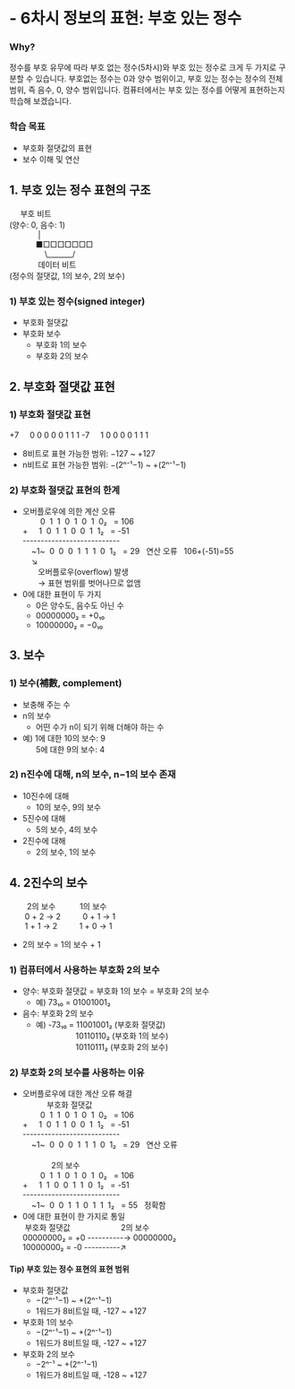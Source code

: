 # - 6차시 정보의 표현: 부호 있는 정수

### Why?
정수를 부호 유무에 따라 부호 없는 정수(5차시)와 부호 있는 정수로 크게 두 가지로 구분할 수 있습니다. 부호없는 정수는 0과 양수 범위이고, 부호 있는 정수는 정수의 전체 범위, 즉 음수, 0, 양수 범위입니다. 컴퓨터에서는 부호 있는 정수를 어떻게 표현하는지 학습해 보겠습니다.

### 학습 목표
- 부호화 절댓값의 표현
- 보수 이해 및 연산

## 1. 부호 있는 정수 표현의 구조
&nbsp;&nbsp;&nbsp;&nbsp;&nbsp;부호 비트  
(양수: 0, 음수: 1)  
&nbsp;&nbsp;&nbsp;&nbsp;&nbsp;&nbsp;&nbsp;&nbsp;&nbsp;&nbsp;&nbsp;&nbsp;&nbsp;|  
&nbsp;&nbsp;&nbsp;&nbsp;&nbsp;&nbsp;&nbsp;&nbsp;&nbsp;&nbsp;&nbsp;&nbsp;■□□□□□□□  
&nbsp;&nbsp;&nbsp;&nbsp;&nbsp;&nbsp;&nbsp;&nbsp;&nbsp;&nbsp;&nbsp;&nbsp;&nbsp;&nbsp;&nbsp;&nbsp;\\_______/  
&nbsp;&nbsp;&nbsp;&nbsp;&nbsp;&nbsp;&nbsp;&nbsp;&nbsp;&nbsp;&nbsp;&nbsp;&nbsp;데이터 비트  
(정수의 절댓값, 1의 보수, 2의 보수)

### 1) 부호 있는 정수(signed integer)
- 부호화 절댓값
- 부호화 보수
  - 부호화 1의 보수
  - 부호화 2의 보수

## 2. 부호화 절댓값 표현
### 1) 부호화 절댓값 표현
+7&nbsp;&nbsp;&nbsp;&nbsp;&nbsp;0 0 0 0 0 1 1 1
-7&nbsp;&nbsp;&nbsp;&nbsp;&nbsp;1 0 0 0 0 1 1 1
- 8비트로 표현 가능한 범위: −127 ~ +127
- n비트로 표현 가능한 범위: −(2ⁿ⁻¹−1) ~ +(2ⁿ⁻¹−1)

### 2)  부호화 절댓값 표현의 한계
- 오버플로우에 의한 계산 오류  
&nbsp;&nbsp;&nbsp;&nbsp;&nbsp;&nbsp;&nbsp;&nbsp;0&nbsp;&nbsp;1&nbsp;&nbsp;1&nbsp;&nbsp;0&nbsp;&nbsp;1&nbsp;&nbsp;0&nbsp;&nbsp;1&nbsp;&nbsp;0₂&nbsp;&nbsp;&nbsp;= 106  
\+&nbsp;&nbsp;&nbsp;&nbsp;&nbsp;1&nbsp;&nbsp;0&nbsp;&nbsp;1&nbsp;&nbsp;1&nbsp;&nbsp;0&nbsp;&nbsp;0&nbsp;&nbsp;1&nbsp;&nbsp;1₂&nbsp;&nbsp;&nbsp;= -51  
\---------------------------  
&nbsp;&nbsp;&nbsp;&nbsp;~1~&nbsp;&nbsp;0&nbsp;&nbsp;0&nbsp;&nbsp;0&nbsp;&nbsp;1&nbsp;&nbsp;1&nbsp;&nbsp;1&nbsp;&nbsp;0&nbsp;&nbsp;1₂&nbsp;&nbsp;&nbsp;= 29&nbsp;&nbsp;&nbsp;연산 오류&nbsp;&nbsp;&nbsp;106+(-51)=55  
&nbsp;&nbsp;&nbsp;&nbsp;↘  
&nbsp;&nbsp;&nbsp;&nbsp;&nbsp;&nbsp;&nbsp;오버플로우(overflow) 발생  
&nbsp;&nbsp;&nbsp;&nbsp;&nbsp;&nbsp;&nbsp;→ 표현 범위를 벗어나므로 없앰
- 0에 대한 표현이 두 가지
  - 0은 양수도, 음수도 아닌 수
  - 00000000₂ = +0₁₀
  - 10000000₂ = −0₁₀

## 3. 보수
### 1) 보수(補數, complement)
- 보충해 주는 수
- n의 보수
  - 어떤 수가 n이 되기 위해 더해야 하는 수
- 예) 1에 대한 10의 보수: 9  
 &nbsp;&nbsp;&nbsp;&nbsp;&nbsp;&nbsp;5에 대한 9의 보수: 4

### 2) n진수에 대해, n의 보수, n−1의 보수 존재
- 10진수에 대해
  - 10의 보수, 9의 보수
- 5진수에 대해
  - 5의 보수, 4의 보수
- 2진수에 대해
  - 2의 보수, 1의 보수

## 4. 2진수의 보수
&nbsp;&nbsp;&nbsp;&nbsp;&nbsp;&nbsp;&nbsp;&nbsp;2의 보수&nbsp;&nbsp;&nbsp;&nbsp;&nbsp;&nbsp;&nbsp;&nbsp;&nbsp;&nbsp;&nbsp;1의 보수  
&nbsp;&nbsp;&nbsp;&nbsp;&nbsp;&nbsp;&nbsp;0 + 2 → 2&nbsp;&nbsp;&nbsp;&nbsp;&nbsp;&nbsp;&nbsp;&nbsp;&nbsp;&nbsp;0 + 1 → 1  
&nbsp;&nbsp;&nbsp;&nbsp;&nbsp;&nbsp;&nbsp;1 + 1 → 2&nbsp;&nbsp;&nbsp;&nbsp;&nbsp;&nbsp;&nbsp;&nbsp;&nbsp;&nbsp;1 + 0 → 1
- 2의 보수 = 1의 보수 + 1
### 1) 컴퓨터에서 사용하는 부호화 2의 보수
- 양수: 부호화 절댓값 = 부호화 1의 보수 = 부호화 2의 보수
  - 예) 73₁₀ = 01001001₂
- 음수: 부호화 2의 보수
  - 예) -73₁₀ = 11001001₂ (부호화 절댓값)  
&nbsp;&nbsp;&nbsp;&nbsp;&nbsp;&nbsp;&nbsp;&nbsp;&nbsp;&nbsp;&nbsp;&nbsp;&nbsp;&nbsp;&nbsp;&nbsp;&nbsp;&nbsp;10110110₂ (부호화 1의 보수)  
&nbsp;&nbsp;&nbsp;&nbsp;&nbsp;&nbsp;&nbsp;&nbsp;&nbsp;&nbsp;&nbsp;&nbsp;&nbsp;&nbsp;&nbsp;&nbsp;&nbsp;&nbsp;10110111₂ (부호화 2의 보수)

### 2) 부호화 2의 보수를 사용하는 이유
- 오버플로우에 대한 계산 오류 해결  
&nbsp;&nbsp;&nbsp;&nbsp;&nbsp;&nbsp;&nbsp;&nbsp;&nbsp;&nbsp;&nbsp;부호화 절댓값  
&nbsp;&nbsp;&nbsp;&nbsp;&nbsp;&nbsp;&nbsp;&nbsp;0&nbsp;&nbsp;1&nbsp;&nbsp;1&nbsp;&nbsp;0&nbsp;&nbsp;1&nbsp;&nbsp;0&nbsp;&nbsp;1&nbsp;&nbsp;0₂&nbsp;&nbsp;&nbsp;= 106  
\+&nbsp;&nbsp;&nbsp;&nbsp;&nbsp;1&nbsp;&nbsp;0&nbsp;&nbsp;1&nbsp;&nbsp;1&nbsp;&nbsp;0&nbsp;&nbsp;0&nbsp;&nbsp;1&nbsp;&nbsp;1₂&nbsp;&nbsp;&nbsp;= -51  
\---------------------------  
&nbsp;&nbsp;&nbsp;&nbsp;~1~&nbsp;&nbsp;0&nbsp;&nbsp;0&nbsp;&nbsp;0&nbsp;&nbsp;1&nbsp;&nbsp;1&nbsp;&nbsp;1&nbsp;&nbsp;0&nbsp;&nbsp;1₂&nbsp;&nbsp;&nbsp;= 29&nbsp;&nbsp;&nbsp;연산 오류  
&nbsp;  
&nbsp;&nbsp;&nbsp;&nbsp;&nbsp;&nbsp;&nbsp;&nbsp;&nbsp;&nbsp;&nbsp;&nbsp;&nbsp;2의 보수  
&nbsp;&nbsp;&nbsp;&nbsp;&nbsp;&nbsp;&nbsp;&nbsp;0&nbsp;&nbsp;1&nbsp;&nbsp;1&nbsp;&nbsp;0&nbsp;&nbsp;1&nbsp;&nbsp;0&nbsp;&nbsp;1&nbsp;&nbsp;0₂&nbsp;&nbsp;&nbsp;= 106  
\+&nbsp;&nbsp;&nbsp;&nbsp;&nbsp;1&nbsp;&nbsp;1&nbsp;&nbsp;0&nbsp;&nbsp;0&nbsp;&nbsp;1&nbsp;&nbsp;1&nbsp;&nbsp;0&nbsp;&nbsp;1₂&nbsp;&nbsp;&nbsp;= -51  
\---------------------------  
&nbsp;&nbsp;&nbsp;&nbsp;~1~&nbsp;&nbsp;0&nbsp;&nbsp;0&nbsp;&nbsp;1&nbsp;&nbsp;1&nbsp;&nbsp;0&nbsp;&nbsp;1&nbsp;&nbsp;1&nbsp;&nbsp;1₂&nbsp;&nbsp;&nbsp;= 55&nbsp;&nbsp;&nbsp;정확함
- 0에 대한 표현이 한 가지로 통일  
&nbsp;부호화 절댓값&nbsp;&nbsp;&nbsp;&nbsp;&nbsp;&nbsp;&nbsp;&nbsp;&nbsp;&nbsp;&nbsp;&nbsp;&nbsp;&nbsp;&nbsp;&nbsp;&nbsp;&nbsp;&nbsp;&nbsp;&nbsp;&nbsp;&nbsp;2의 보수  
00000000₂ = +0 ----------→ 00000000₂  
10000000₂ = -0 ----------↗

#### Tip) 부호 있는 정수 표현의 표현 범위
- 부호화 절댓값
  - −(2ⁿ⁻¹−1) ~ +(2ⁿ⁻¹−1)
  - 1워드가 8비트일 때, -127 ~ +127
- 부호화 1의 보수
  - −(2ⁿ⁻¹−1) ~ +(2ⁿ⁻¹−1)
  - 1워드가 8비트일 때, -127 ~ +127
- 부호화 2의 보수
  - −2ⁿ⁻¹ ~ +(2ⁿ⁻¹−1)
  - 1워드가 8비트일 때, -128 ~ +127
